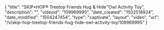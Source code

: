 {
    "title": "SKIP*HOP&reg; Treetop Friends Hug &amp; Hide&trade;Owl Activity Toy",
    "description": "",
    "videoid": "109969995",
    "date_created": "1502518924",
    "date_modified": "1504247454",
    "type": "captivate",
    "layout": "video",
    "url": "\/v\/skip-hop-treetop-friends-hug-hide-owl-activity-toy\/109969995"
}